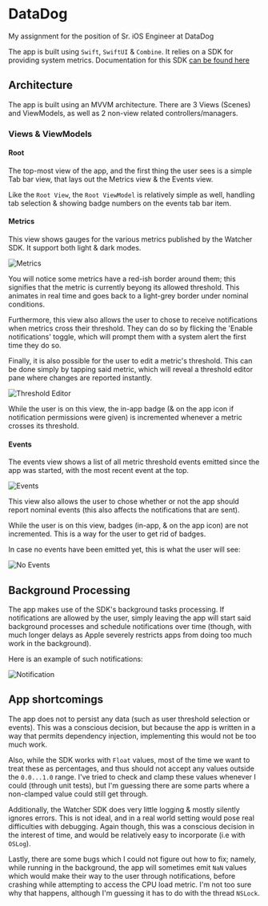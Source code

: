# DataDog

My assignment for the position of Sr. iOS Engineer at DataDog

The app is built using `Swift`, `SwiftUI` & `Combine`.
It relies on a SDK for providing system metrics. Documentation for this SDK [can be found here](/WatcherSDK/README.md)

## Architecture

The app is built using an MVVM architecture. There are 3 Views (Scenes) and ViewModels, as well as 2 non-view related controllers/managers.

### Views & ViewModels

#### Root

The top-most view of the app, and the first thing the user sees is a simple Tab bar view, that lays out the Metrics view & the Events view.

Like the `Root View`, the `Root ViewModel` is relatively simple as well, handling tab selection & showing badge numbers on the events tab bar item.

#### Metrics

This view shows gauges for the various metrics published by the Watcher SDK.
It support both light & dark modes.

![Metrics](Resources/Metrics.png)

You will notice some metrics have a red-ish border around them; this signifies that the metric is currently beyong its allowed threshold. This animates in real time and goes back to a light-grey border under nominal conditions.

Furthermore, this view also allows the user to chose to receive notifications when metrics cross their threshold. They can do so by flicking the 'Enable notifications' toggle, which will prompt them with a system alert the first time they do so.

Finally, it is also possible for the user to edit a metric's threshold. This can be done simply by tapping said metric, which will reveal a threshold editor pane where changes are reported instantly.

![Threshold Editor](Resources/ThresholdEditor.png)

While the user is on this view, the in-app badge (& on the app icon if notification permissions were given) is incremented whenever a metric crosses its threshold.

#### Events

The events view shows a list of all metric threshold events emitted since the app was started, with the most recent event at the top.

![Events](Resources/Events.png)

This view also allows the user to chose whether or not the app should report nominal events (this also affects the notifications that are sent).

While the user is on this view, badges (in-app, & on the app icon) are not incremented. This is a way for the user to get rid of badges.

In case no events have been emitted yet, this is what the user will see:

![No Events](Resources/NoEventsYet.png)

## Background Processing

The app makes use of the SDK's background tasks processing. If notifications are allowed by the user, simply leaving the app will start said background processes and schedule notifications over time (though, with much longer delays as Apple severely restricts apps from doing too much work in the background).

Here is an example of such notifications:

![Notification](Resources/Notification.png)

## App shortcomings

The app does not to persist any data (such as user threshold selection or events). This was a conscious decision, but because the app is written in a way that permits dependency injection, implementing this would not be too much work.

Also, while the SDK works with `Float` values, most of the time we want to treat these as percentages, and thus should not accept any values outside the `0.0...1.0` range. I've tried to check and clamp these values whenever I could (through unit tests), but I'm guessing there are some parts where a non-clamped value could still get through.

Additionally, the Watcher SDK does very little logging & mostly silently ignores errors. This is not ideal, and in a real world setting would pose real difficulties with debugging. Again though, this was a conscious decision in the interest of time, and would be relatively easy to incorporate (i.e with `OSLog`).

Lastly, there are some bugs which I could not figure out how to fix; namely, while running in the background, the app will sometimes emit `NaN` values which would make their way to the user through notifications, before crashing while attempting to access the CPU load metric. I'm not too sure why that happens, although I'm guessing it has to do with the thread `NSLock`.
